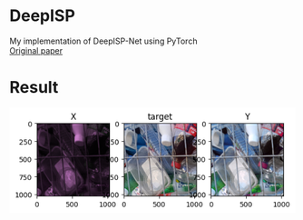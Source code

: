 # DeepISP
My implementation of DeepISP-Net using PyTorch\
[Original paper](https://arxiv.org/pdf/1801.06724.pdf)

# Result
![Image](pic/test.png)
